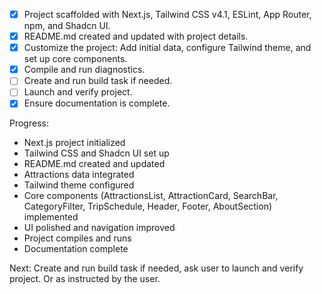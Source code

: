 - [x] Project scaffolded with Next.js, Tailwind CSS v4.1, ESLint, App Router, npm, and Shadcn UI.
- [x] README.md created and updated with project details.
- [x] Customize the project: Add initial data, configure Tailwind theme, and set up core components.
- [x] Compile and run diagnostics.
- [ ] Create and run build task if needed.
- [ ] Launch and verify project.
- [x] Ensure documentation is complete.

Progress:
- Next.js project initialized
- Tailwind CSS and Shadcn UI set up
- README.md created and updated
- Attractions data integrated
- Tailwind theme configured
- Core components (AttractionsList, AttractionCard, SearchBar, CategoryFilter, TripSchedule, Header, Footer, AboutSection) implemented
- UI polished and navigation improved
- Project compiles and runs
- Documentation complete

Next: Create and run build task if needed, ask user to launch and verify project. Or as instructed by the user. 

